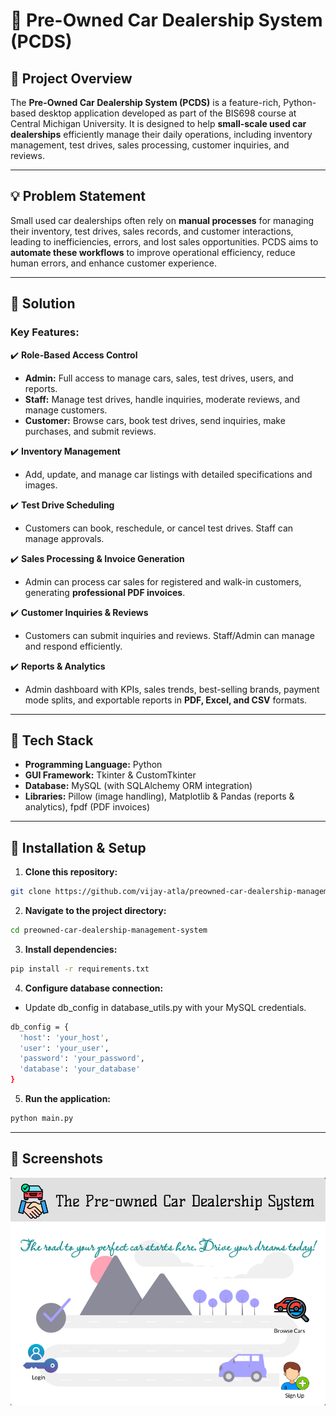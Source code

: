 # 🚗 Pre-Owned Car Dealership System (PCDS)

## 📌 Project Overview

The **Pre-Owned Car Dealership System (PCDS)** is a feature-rich, Python-based desktop application developed as part of the BIS698 course at Central Michigan University. It is designed to help **small-scale used car dealerships** efficiently manage their daily operations, including inventory management, test drives, sales processing, customer inquiries, and reviews.

---

## 💡 Problem Statement

Small used car dealerships often rely on **manual processes** for managing their inventory, test drives, sales records, and customer interactions, leading to inefficiencies, errors, and lost sales opportunities. PCDS aims to **automate these workflows** to improve operational efficiency, reduce human errors, and enhance customer experience.

---

## 🎯 Solution

### **Key Features:**

✔️ **Role-Based Access Control**
- **Admin:** Full access to manage cars, sales, test drives, users, and reports.  
- **Staff:** Manage test drives, handle inquiries, moderate reviews, and manage customers.  
- **Customer:** Browse cars, book test drives, send inquiries, make purchases, and submit reviews.

✔️ **Inventory Management**
- Add, update, and manage car listings with detailed specifications and images.

✔️ **Test Drive Scheduling**
- Customers can book, reschedule, or cancel test drives. Staff can manage approvals.

✔️ **Sales Processing & Invoice Generation**
- Admin can process car sales for registered and walk-in customers, generating **professional PDF invoices**.

✔️ **Customer Inquiries & Reviews**
- Customers can submit inquiries and reviews. Staff/Admin can manage and respond efficiently.

✔️ **Reports & Analytics**
- Admin dashboard with KPIs, sales trends, best-selling brands, payment mode splits, and exportable reports in **PDF, Excel, and CSV** formats.

---

## 🔧 Tech Stack

- **Programming Language:** Python
- **GUI Framework:** Tkinter & CustomTkinter
- **Database:** MySQL (with SQLAlchemy ORM integration)
- **Libraries:** Pillow (image handling), Matplotlib & Pandas (reports & analytics), fpdf (PDF invoices)

---

## 🚀 Installation & Setup

1. **Clone this repository:**

```bash
git clone https://github.com/vijay-atla/preowned-car-dealership-management-system.git


```

2. **Navigate to the project directory:**

```bash
cd preowned-car-dealership-management-system

```

3. **Install dependencies:**

```bash
pip install -r requirements.txt
```

4. **Configure database connection:**

- Update db_config in database_utils.py with your MySQL credentials.

```bash
db_config = {
  'host': 'your_host',
  'user': 'your_user',
  'password': 'your_password',
  'database': 'your_database'
}

```
5. **Run the application:**

```bash
python main.py

```

---

## 📸 Screenshots

![alt text](Home_Page.jpg)

